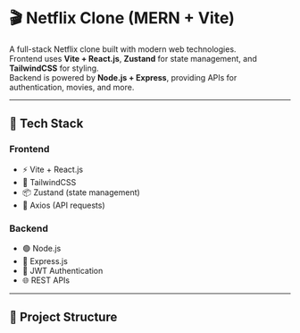 # 🎬 Netflix Clone (MERN + Vite)

A full-stack Netflix clone built with modern web technologies.  
Frontend uses **Vite + React.js**, **Zustand** for state management, and **TailwindCSS** for styling.  
Backend is powered by **Node.js + Express**, providing APIs for authentication, movies, and more.

---

## 🚀 Tech Stack

### Frontend
- ⚡ Vite + React.js
- 🎨 TailwindCSS
- 📦 Zustand (state management)
- 🔗 Axios (API requests)

### Backend
- 🟢 Node.js
- 🚏 Express.js
- 🔑 JWT Authentication
- 🌐 REST APIs

---

## 📂 Project Structure

